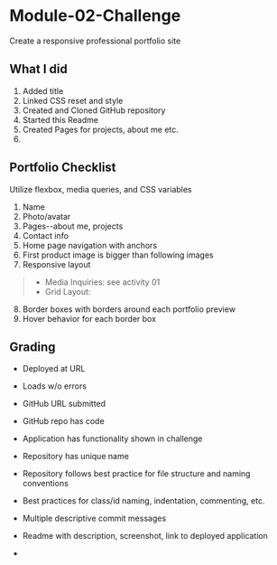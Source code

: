 # Module-02-Challenge
Create a responsive professional portfolio site

## What I did

1. Added title
2. Linked CSS reset and style
3. Created and Cloned GitHub repository
4. Started this Readme
5. Created Pages for projects, about me etc.
6. 

## Portfolio Checklist

Utilize flexbox, media queries, and CSS variables

1. Name
2. Photo/avatar
3. Pages--about me, projects
4. Contact info
5. Home page navigation with anchors
6. First product image is bigger than following images
7. Responsive layout
>* Media Inquiries: see activity 01
>* Grid Layout: 
8. Border boxes with borders around each portfolio preview
9. Hover behavior for each border box


## Grading

* Deployed at URL
* Loads w/o errors
* GitHub URL submitted
* GitHub repo has code

* Application has functionality shown in challenge

* Repository has unique name
* Repository follows best practice for file structure and naming conventions
* Best practices for class/id naming, indentation, commenting, etc. 
* Multiple descriptive commit messages
* Readme with description, screenshot, link to deployed application
* 